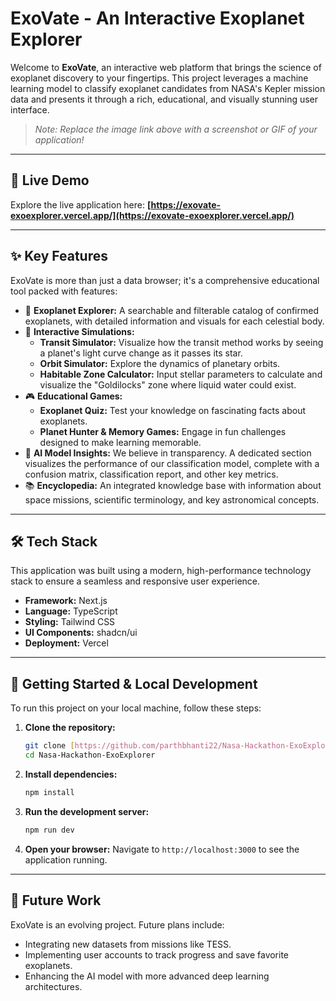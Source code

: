 # ExoVate - An Interactive Exoplanet Explorer

Welcome to **ExoVate**, an interactive web platform that brings the science of exoplanet discovery to your fingertips. This project leverages a machine learning model to classify exoplanet candidates from NASA's Kepler mission data and presents it through a rich, educational, and visually stunning user interface.

> *Note: Replace the image link above with a screenshot or GIF of your application!*

---

## 🚀 Live Demo

Explore the live application here: **[https://exovate-exoexplorer.vercel.app/](https://exovate-exoexplorer.vercel.app/)**

---

## ✨ Key Features

ExoVate is more than just a data browser; it's a comprehensive educational tool packed with features:

* 🌌 **Exoplanet Explorer:** A searchable and filterable catalog of confirmed exoplanets, with detailed information and visuals for each celestial body.
* 🔬 **Interactive Simulations:**
    * **Transit Simulator:** Visualize how the transit method works by seeing a planet's light curve change as it passes its star.
    * **Orbit Simulator:** Explore the dynamics of planetary orbits.
    * **Habitable Zone Calculator:** Input stellar parameters to calculate and visualize the "Goldilocks" zone where liquid water could exist.
* 🎮 **Educational Games:**
    * **Exoplanet Quiz:** Test your knowledge on fascinating facts about exoplanets.
    * **Planet Hunter & Memory Games:** Engage in fun challenges designed to make learning memorable.
* 🤖 **AI Model Insights:** We believe in transparency. A dedicated section visualizes the performance of our classification model, complete with a confusion matrix, classification report, and other key metrics.
* 📚 **Encyclopedia:** An integrated knowledge base with information about space missions, scientific terminology, and key astronomical concepts.

---

## 🛠️ Tech Stack

This application was built using a modern, high-performance technology stack to ensure a seamless and responsive user experience.

* **Framework:** Next.js
* **Language:** TypeScript
* **Styling:** Tailwind CSS
* **UI Components:** shadcn/ui
* **Deployment:** Vercel

---

## 🔧 Getting Started & Local Development

To run this project on your local machine, follow these steps:

1.  **Clone the repository:**
    ```bash
    git clone [https://github.com/parthbhanti22/Nasa-Hackathon-ExoExplorer.git](https://github.com/parthbhanti22/Nasa-Hackathon-ExoExplorer.git)
    cd Nasa-Hackathon-ExoExplorer
    ```

2.  **Install dependencies:**
    ```bash
    npm install
    ```

3.  **Run the development server:**
    ```bash
    npm run dev
    ```

4.  **Open your browser:**
    Navigate to `http://localhost:3000` to see the application running.

---

## 🌟 Future Work

ExoVate is an evolving project. Future plans include:

* Integrating new datasets from missions like TESS.
* Implementing user accounts to track progress and save favorite exoplanets.
* Enhancing the AI model with more advanced deep learning architectures.
